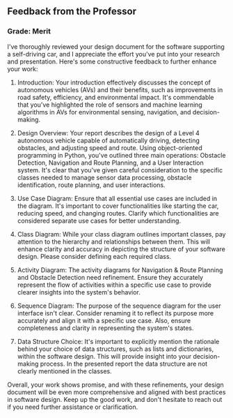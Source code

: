 ## Feedback from the Professor

### Grade: Merit

I've thoroughly reviewed your design document for the software supporting a self-driving car, and I appreciate the effort you've put into your research and presentation. Here's some constructive  feedback to further enhance your work:

1.	Introduction: Your introduction effectively discusses the concept of autonomous vehicles (AVs) and their benefits, such as improvements in road safety, efficiency, and environmental impact. It's commendable that you've highlighted the role of sensors and machine learning algorithms in AVs for environmental sensing, navigation, and decision-making. 

2.	Design Overview: Your report describes the design of a Level 4 autonomous vehicle capable of automatically driving, detecting obstacles, and adjusting speed and route. Using object-oriented programming in Python, you've outlined three main operations: Obstacle Detection, Navigation and Route Planning, and a User Interaction system. It's clear that you've given careful consideration to the specific classes needed to manage sensor data processing, obstacle identification, route planning, and user interactions.

3.	Use Case Diagram: Ensure that all essential use cases are included in the diagram. It's important to cover functionalities like starting the car, reducing speed, and changing routes. Clarify which functionalities are considered separate use cases for better understanding.

4.	Class Diagram: While your class diagram outlines important classes, pay attention to the hierarchy and relationships between them. This will enhance clarity and accuracy in depicting the structure of your software design. Please consider defining each required class.

5.	Activity Diagram: The activity diagrams for Navigation & Route Planning and Obstacle Detection need refinement. Ensure they accurately represent the flow of activities within a specific use case to provide clearer insights into the system's behavior.

6.	Sequence Diagram: The purpose of the sequence diagram for the user interface isn't clear. Consider renaming it to reflect its purpose more accurately and align it with a specific use case. Also, ensure completeness and clarity in representing the system's states.

7.	Data Structure Choice: It's important to explicitly mention the rationale behind your choice of data structures, such as lists and dictionaries, within the software design. This will provide insight into your decision-making process. In the presented report the data structure are not clearly mentioned in the classes.

Overall, your work shows promise, and with these refinements, your design document will be even more comprehensive and aligned with best practices in software design. Keep up the good work, and don't hesitate to reach out if you need further assistance or clarification.
